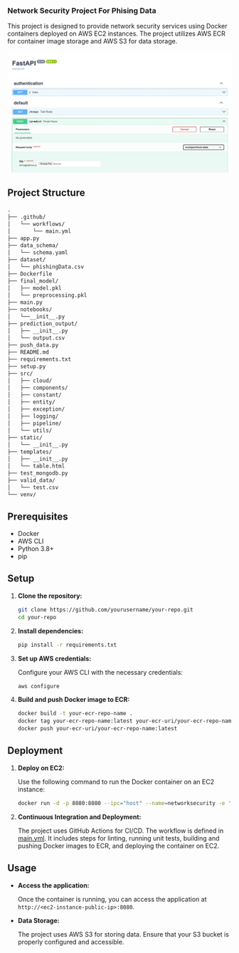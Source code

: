 ### Network Security Project For Phising Data

This project is designed to provide network security services using Docker containers deployed on AWS EC2 instances. The project utilizes AWS ECR for container image storage and AWS S3 for data storage.

![predict](img/predict.png)

## Project Structure

    .
    ├── .github/
    │   └── workflows/
    │       └── main.yml
    ├── app.py
    ├── data_schema/
    │   └── schema.yaml
    ├── dataset/
    │   └── phishingData.csv
    ├── Dockerfile
    ├── final_model/
    │   ├── model.pkl
    │   └── preprocessing.pkl
    ├── main.py
    ├── notebooks/
    │   └──__init__.py
    ├── prediction_output/
    │   ├── __init__.py
    │   └── output.csv
    ├── push_data.py
    ├── README.md
    ├── requirements.txt
    ├── setup.py
    ├── src/
    │   ├── cloud/
    │   ├── components/
    │   ├── constant/
    │   ├── entity/
    │   ├── exception/
    │   ├── logging/
    │   ├── pipeline/
    │   └── utils/
    ├── static/
    │   └── __init__.py
    ├── templates/
    │   ├── __init__.py
    │   └── table.html
    ├── test_mongodb.py
    ├── valid_data/
    │   └── test.csv
    └── venv/

## Prerequisites

- Docker
- AWS CLI
- Python 3.8+
- pip

## Setup

1. **Clone the repository:**

   ```sh
   git clone https://github.com/yourusername/your-repo.git
   cd your-repo
   ```
2. **Install dependencies:**

   ```sh
   pip install -r requirements.txt
   ```
3. **Set up AWS credentials:**

   Configure your AWS CLI with the necessary credentials:

   ```sh
   aws configure
   ```
4. **Build and push Docker image to ECR:**

   ```sh
   docker build -t your-ecr-repo-name .
   docker tag your-ecr-repo-name:latest your-ecr-uri/your-ecr-repo-name:latest
   docker push your-ecr-uri/your-ecr-repo-name:latest
   ```

## Deployment

1. **Deploy on EC2:**

   Use the following command to run the Docker container on an EC2 instance:

   ```sh
   docker run -d -p 8080:8080 --ipc="host" --name=networksecurity -e 'AWS_ACCESS_KEY_ID=your-access-key-id' -e 'AWS_SECRET_ACCESS_KEY=your-secret-access-key' -e 'AWS_REGION=your-region' your-ecr-uri/your-ecr-repo-name:latest
   ```
2. **Continuous Integration and Deployment:**

   The project uses GitHub Actions for CI/CD. The workflow is defined in [main.yml](https://github.com/AnimeshBasak-14/NetworkSecurity/blob/main/.github/workflows/main.yml). It includes steps for linting, running unit tests, building and pushing Docker images to ECR, and deploying the container on EC2.

## Usage

- **Access the application:**

  Once the container is running, you can access the application at `http://<ec2-instance-public-ip>:8080`.
- **Data Storage:**

  The project uses AWS S3 for storing data. Ensure that your S3 bucket is properly configured and accessible.

